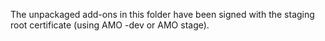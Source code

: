 The unpackaged add-ons in this folder have been signed with the staging root certificate (using AMO -dev or AMO stage).
